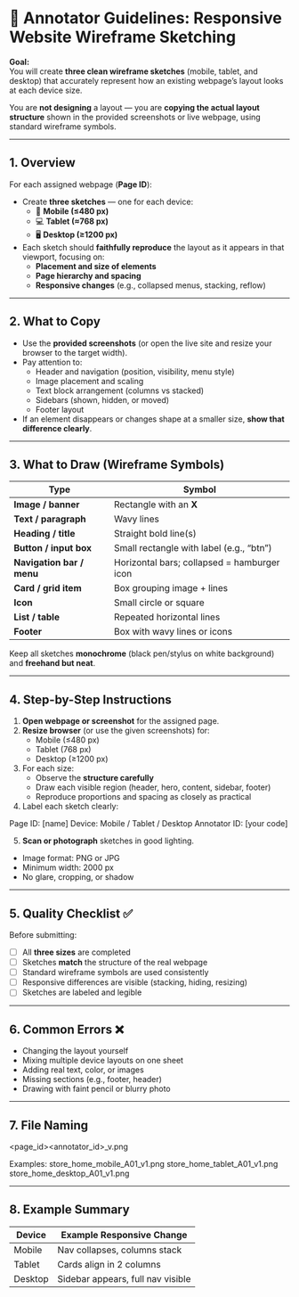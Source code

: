 # 🧭 Annotator Guidelines: Responsive Website Wireframe Sketching

**Goal:**  
You will create **three clean wireframe sketches** (mobile, tablet, and desktop) that accurately represent how an existing webpage’s layout looks at each device size.

You are **not designing** a layout — you are **copying the actual layout structure** shown in the provided screenshots or live webpage, using standard wireframe symbols.

---

## 1. Overview

For each assigned webpage (**Page ID**):
- Create **three sketches** — one for each device:
  - 📱 **Mobile (≤480 px)**
  - 💻 **Tablet (≈768 px)**
  - 🖥 **Desktop (≥1200 px)**
- Each sketch should **faithfully reproduce** the layout as it appears in that viewport, focusing on:
  - **Placement and size of elements**
  - **Page hierarchy and spacing**
  - **Responsive changes** (e.g., collapsed menus, stacking, reflow)

---

## 2. What to Copy

- Use the **provided screenshots** (or open the live site and resize your browser to the target width).  
- Pay attention to:
  - Header and navigation (position, visibility, menu style)
  - Image placement and scaling
  - Text block arrangement (columns vs stacked)
  - Sidebars (shown, hidden, or moved)
  - Footer layout
- If an element disappears or changes shape at a smaller size, **show that difference clearly**.

---

## 3. What to Draw (Wireframe Symbols)

| Type | Symbol |
|------|--------|
| **Image / banner** | Rectangle with an **X** |
| **Text / paragraph** | Wavy lines |
| **Heading / title** | Straight bold line(s) |
| **Button / input box** | Small rectangle with label (e.g., “btn”) |
| **Navigation bar / menu** | Horizontal bars; collapsed = hamburger icon |
| **Card / grid item** | Box grouping image + lines |
| **Icon** | Small circle or square |
| **List / table** | Repeated horizontal lines |
| **Footer** | Box with wavy lines or icons |

Keep all sketches **monochrome** (black pen/stylus on white background) and **freehand but neat**.

---

## 4. Step-by-Step Instructions

1. **Open webpage or screenshot** for the assigned page.  
2. **Resize browser** (or use the given screenshots) for:
   - Mobile (≤480 px)
   - Tablet (768 px)
   - Desktop (≥1200 px)
3. For each size:
   - Observe the **structure carefully**
   - Draw each visible region (header, hero, content, sidebar, footer)
   - Reproduce proportions and spacing as closely as practical
4. Label each sketch clearly:

Page ID: [name]
Device: Mobile / Tablet / Desktop
Annotator ID: [your code]

5. **Scan or photograph** sketches in good lighting.
- Image format: PNG or JPG
- Minimum width: 2000 px
- No glare, cropping, or shadow

---

## 5. Quality Checklist ✅

Before submitting:
- [ ] All **three sizes** are completed  
- [ ] Sketches **match** the structure of the real webpage  
- [ ] Standard wireframe symbols are used consistently  
- [ ] Responsive differences are visible (stacking, hiding, resizing)  
- [ ] Sketches are labeled and legible  

---

## 6. Common Errors ❌

- Changing the layout yourself  
- Mixing multiple device layouts on one sheet  
- Adding real text, color, or images  
- Missing sections (e.g., footer, header)  
- Drawing with faint pencil or blurry photo  

---

## 7. File Naming

<page_id><annotator_id>_v.png

Examples:
store_home_mobile_A01_v1.png
store_home_tablet_A01_v1.png
store_home_desktop_A01_v1.png

---

## 8. Example Summary

| Device | Example Responsive Change |
|---------|---------------------------|
| Mobile | Nav collapses, columns stack |
| Tablet | Cards align in 2 columns |
| Desktop | Sidebar appears, full nav visible |